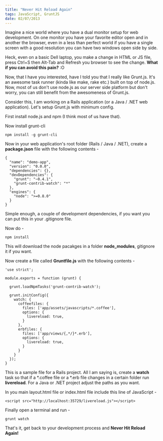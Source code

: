 ```yaml
--- 
title: "Never Hit Reload Again"
tags: JavaScript, GruntJS
date: 02/07/2013
---
```


Imagine a nice world where you have a dual monitor setup for web development. On one monitor you have your favorite editor open and in another the browser, even in a less than perfect world if you have a single screen with a good resolution you can have two windows open side by side.

Heck, even on a basic Dell laptop, you make a change in HTML or JS file, press Ctrl+S then Alt-Tab and Refresh you browser to see the change. __What if you can avoid this pain?__ :O

Now, that I have you interested, have I told you that I really like Grunt.js. It's an awesome task runner (kinda like make, rake etc.) built on top of node.js. Now, most of us don't use node.js as our server side platform but don't worry, you can still benefit from the awesomeness of Grunt.js.

Consider this, I am working on a Rails application (or a Java / .NET web application). Let's setup Grunt.js with minimum config.

First install node.js and npm (I think most of us have that).

Now install grunt-cli

    npm install -g grunt-cli

Now in your web application's root folder (Rails / Java / .NET), create a __package.json__ file with the following contents -

    {
      "name": "demo-app",
      "version": "0.0.0",
      "dependencies": {},
      "devDependencies": {
        "grunt": "~0.4.1",
        "grunt-contrib-watch": "*"
      },
      "engines": {
        "node": ">=0.8.0"
      }
    }

Simple enough, a couple of development dependencies, if you want you can put this in your .gitignore file.

Now do -

    npm install

This will download the node pacakges in a folder __node_modules__, gitignore it if you want.

Now create a file called __Gruntfile.js__ with the following contents -

    'use strict';

    module.exports = function (grunt) {

      grunt.loadNpmTasks('grunt-contrib-watch');

      grunt.initConfig({
        watch: {
          coffeefiles: {
            files: ['app/assets/javascripts/*.coffee'],
            options: {
              livereload: true,
            }
          },
          erbfiles: {
            files: ['app/views/{,*/}*.erb'],
            options: {
              livereload: true,
            }
          }
        }
      });
    }

This is a sample file for a Rails project. All I am saying is, create a __watch__ task so that if a *.coffee file or a *.erb file changes in a certain folder run __livereload__. For a Java or .NET project adjust the paths as you want.

In you main layout.html file or index.html file include this line of JavaScript -

    <script src="http://localhost:35729/livereload.js"></script>

Finally open a terminal and run -

    grunt watch

That's it, get back to your development process and __Never Hit Reload Again!__

